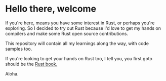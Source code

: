 # Hello there, welcome

If you're here, means you have some interest in Rust, or perhaps you're exploring.
So I decided to try out Rust because I'd love to get my hands on compilers and make some Rust open source contributions.

This repository will contain all my learnings along the way, with code samples too.

If you're looking to get your hands on Rust too, I tell you, you first goto should be the [Rust book.](https://doc.rust-lang.org/book/)

Aloha.

